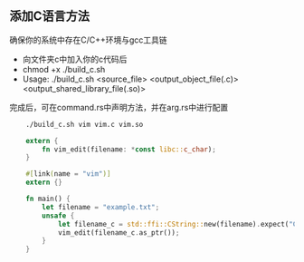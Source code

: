 ## 添加C语言方法

确保你的系统中存在C/C++环境与gcc工具链

- 向文件夹c中加入你的c代码后
-  chmod +x ./build_c.sh
-  Usage: ./build_c.sh <source_file> <output_object_file(.c)> <output_shared_library_file(.so)>


完成后，可在command.rs中声明方法，并在arg.rs中进行配置

```bash
    ./build_c.sh vim vim.c vim.so
```


```rust
    extern {
        fn vim_edit(filename: *const libc::c_char);
    }

    #[link(name = "vim")]
    extern {}

    fn main() {
        let filename = "example.txt";
        unsafe {
            let filename_c = std::ffi::CString::new(filename).expect("CString::new failed");
            vim_edit(filename_c.as_ptr());
        }
    }
```